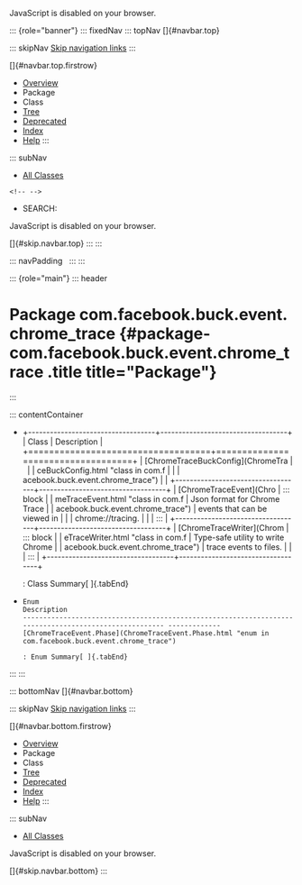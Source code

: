 <div>

JavaScript is disabled on your browser.

</div>

::: {role="banner"}
::: fixedNav
::: topNav
[]{#navbar.top}

::: skipNav
[Skip navigation links](#skip.navbar.top "Skip navigation links")
:::

[]{#navbar.top.firstrow}

-   [Overview](../../../../../index.html)
-   Package
-   Class
-   [Tree](package-tree.html)
-   [Deprecated](../../../../../deprecated-list.html)
-   [Index](../../../../../index-all.html)
-   [Help](../../../../../help-doc.html)
:::

::: subNav
-   [All Classes](../../../../../allclasses.html)

```{=html}
<!-- -->
```
-   SEARCH:

<div>

<div>

JavaScript is disabled on your browser.

</div>

</div>

[]{#skip.navbar.top}
:::
:::

::: navPadding
 
:::
:::

::: {role="main"}
::: header
# Package com.facebook.buck.event.chrome_trace {#package-com.facebook.buck.event.chrome_trace .title title="Package"}
:::

::: contentContainer
-   +-----------------------------------+-----------------------------------+
    | Class                             | Description                       |
    +===================================+===================================+
    | [ChromeTraceBuckConfig](ChromeTra |                                   |
    | ceBuckConfig.html "class in com.f |                                   |
    | acebook.buck.event.chrome_trace") |                                   |
    +-----------------------------------+-----------------------------------+
    | [ChromeTraceEvent](Chro           | ::: block                         |
    | meTraceEvent.html "class in com.f | Json format for Chrome Trace      |
    | acebook.buck.event.chrome_trace") | events that can be viewed in      |
    |                                   | chrome://tracing.                 |
    |                                   | :::                               |
    +-----------------------------------+-----------------------------------+
    | [ChromeTraceWriter](Chrom         | ::: block                         |
    | eTraceWriter.html "class in com.f | Type-safe utility to write Chrome |
    | acebook.buck.event.chrome_trace") | trace events to files.            |
    |                                   | :::                               |
    +-----------------------------------+-----------------------------------+

    : Class Summary[ ]{.tabEnd}

-   
      Enum                                                                                                   Description
      ------------------------------------------------------------------------------------------------------ -------------
      [ChromeTraceEvent.Phase](ChromeTraceEvent.Phase.html "enum in com.facebook.buck.event.chrome_trace")    

      : Enum Summary[ ]{.tabEnd}
:::
:::

::: bottomNav
[]{#navbar.bottom}

::: skipNav
[Skip navigation links](#skip.navbar.bottom "Skip navigation links")
:::

[]{#navbar.bottom.firstrow}

-   [Overview](../../../../../index.html)
-   Package
-   Class
-   [Tree](package-tree.html)
-   [Deprecated](../../../../../deprecated-list.html)
-   [Index](../../../../../index-all.html)
-   [Help](../../../../../help-doc.html)
:::

::: subNav
-   [All Classes](../../../../../allclasses.html)

<div>

<div>

JavaScript is disabled on your browser.

</div>

</div>

[]{#skip.navbar.bottom}
:::
